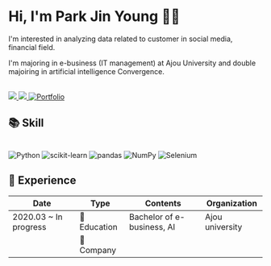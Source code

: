 # Hi, I'm Park Jin Young 👋🏻

I'm interested in analyzing data related to customer in social media, financial field. 


I'm majoring in e-business (IT management) at Ajou University and
double majoiring in artificial intelligence Convergence. 


<br>

<a href="mailto:wlsdk2450@ajou.ac.kr" target="_blank">
<img src="https://img.shields.io/badge/Gmail-EA4335.svg?style=flat-square&logo=Gmail&logoColor=white"/>
</a>
<a href="https://https://jyp-data-analytics.tistory.com" target="_blank">
<img src="https://img.shields.io/badge/Tistory-000000.svg?style=flat-square&logo=Tistory&logoColor=white"/>
</a>
<a href="https://www.notion.so/JYP-a53c990d6b8742f98a08b533cfd45683" target="_blank">
<img alt="Portfolio" src="https://img.shields.io/badge/Portfolio-000000.svg?style=flat-square&logo=Notion&logoColor=white"/>
</a>

<br>

## 📚 Skill
<br>
<img alt="Python" src ="https://img.shields.io/badge/Python-3776AB.svg?&style=flat-square&logo=Python&logoColor=white"/>
<img alt="scikit-learn" src ="https://img.shields.io/badge/scikit learn-F7931E.svg?&style=flat-square&logo=scikit-learn&logoColor=white"/>
<img alt="pandas" src ="https://img.shields.io/badge/pandas-150458.svg?&style=flat-square&logo=pandas&logoColor=white"/>
<img alt="NumPy" src ="https://img.shields.io/badge/NumPy-013243.svg?&style=flat-square&logo=NumPy&logoColor=white"/>
<img alt="Selenium" src ="https://img.shields.io/badge/Selenium-43B02A.svg?&style=flat-square&logo=Selenium&logoColor=white"/>


<br>

## 🚀 Experience

|Date|Type|Contents|Organization|
|-----------------|-----------------------|---------------------------------------------------------|----------------------|
|2020.03 ~ In progress|🏫 Education|Bachelor of e-business, AI| Ajou university|
||🏢 Company|||



<br>


